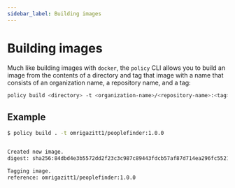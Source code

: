 ```yaml
---
sidebar_label: Building images
---
```


# Building images

Much like building images with `docker`, the `policy` CLI allows you to build an image 
from the contents of a directory and tag that image with a name that consists of an 
organization name, a repository name, and a tag:

```bash
policy build <directory> -t <organization-name>/<repository-name>:<tag>
```

## Example

```bash
$ policy build . -t omrigazitt1/peoplefinder:1.0.0


Created new image.
digest: sha256:84dbd4e3b5572dd2f23c3c987c89443fdcb57af87d714ea296fc552192fb17e9

Tagging image.
reference: omrigazitt1/peoplefinder:1.0.0
```
